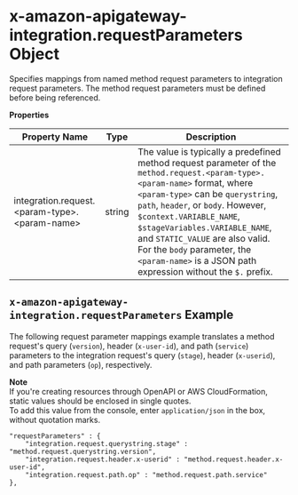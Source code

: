 # x\-amazon\-apigateway\-integration\.requestParameters Object<a name="api-gateway-swagger-extensions-integration-requestParameters"></a>

 Specifies mappings from named method request parameters to integration request parameters\. The method request parameters must be defined before being referenced\. 


**Properties**  

| Property Name | Type | Description | 
| --- | --- | --- | 
| integration\.request\.<param\-type>\.<param\-name> | string |  The value is typically a predefined method request parameter of the `method.request.<param-type>.<param-name>` format, where `<param-type>` can be `querystring`, `path`, `header`, or `body`\. However, `$context.VARIABLE_NAME`, `$stageVariables.VARIABLE_NAME`, and `STATIC_VALUE` are also valid\. For the `body` parameter, the `<param-name>` is a JSON path expression without the `$.` prefix\.   | 

## `x-amazon-apigateway-integration.requestParameters` Example<a name="api-gateway-swagger-extensions-request-parameters-example"></a>

The following request parameter mappings example translates a method request's query \(`version`\), header \(`x-user-id`\), and path \(`service`\) parameters to the integration request's query \(`stage`\), header \(`x-userid`\), and path parameters \(`op`\), respectively\.

**Note**  
If you're creating resources through OpenAPI or AWS CloudFormation, static values should be enclosed in single quotes\.  
To add this value from the console, enter `application/json` in the box, without quotation marks\.

```
"requestParameters" : {
    "integration.request.querystring.stage" : "method.request.querystring.version",
    "integration.request.header.x-userid" : "method.request.header.x-user-id",
    "integration.request.path.op" : "method.request.path.service"
},
```